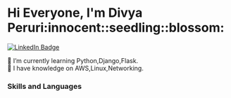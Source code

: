 <html>
  <body>
    <h1>Hi Everyone, I'm Divya Peruri:innocent::seedling::blossom:
    </h1>
  </body>
</html>
<div id="badges">
  <a href="https://www.linkedin.com/in/divya-peruri-94a30a162/">
    <img src="https://img.shields.io/badge/LinkedIn-blue?style=for-the-badge&logo=linkedin&logoColor=white" alt="LinkedIn Badge"/>
  </a>
  </div>

🌱 I’m currently learning Python,Django,Flask.<br>
🔭 I have knowledge on AWS,Linux,Networking.<br>
<h>
  <h3>Skills and Languages</h3>
  <img x="5" y="3" width="14" height="14" src="![image](https://user-images.githubusercontent.com/112744136/226703350-4d088ef3-877b-4337-ad8a-11246a304b08.png)"/>
